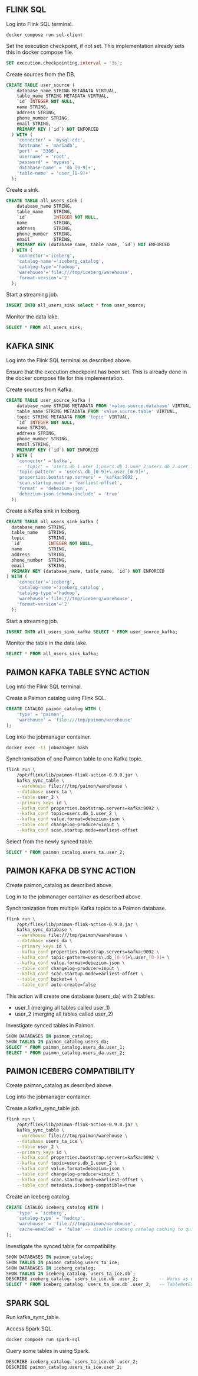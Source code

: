 ## FLINK SQL
Log into Flink SQL terminal.
```shell
docker compose run sql-client
```

Set the execution checkpoint, if not set. This implementation already sets this
in docker compose file.
```sql
SET execution.checkpointing.interval = '3s';
```

Create sources from the DB.
```sql
CREATE TABLE user_source (
    database_name STRING METADATA VIRTUAL,
    table_name STRING METADATA VIRTUAL,
    `id` INTEGER NOT NULL,
    name STRING,
    address STRING,
    phone_number STRING,
    email STRING,
    PRIMARY KEY (`id`) NOT ENFORCED
  ) WITH (
    'connector' = 'mysql-cdc',
    'hostname' = 'mariadb',
    'port' = '3306',
    'username' = 'root',
    'password' = 'mypass',
    'database-name' = 'db_[0-9]+',
    'table-name' = 'user_[0-9]+'
  );
```

Create a sink.
```sql
CREATE TABLE all_users_sink (
    database_name STRING,
    table_name    STRING,
    `id`          INTEGER NOT NULL,
    name          STRING,
    address       STRING,
    phone_number  STRING,
    email         STRING,
    PRIMARY KEY (database_name, table_name, `id`) NOT ENFORCED
  ) WITH (
    'connector'='iceberg',
    'catalog-name'='iceberg_catalog',
    'catalog-type'='hadoop',  
    'warehouse'='file:///tmp/iceberg/warehouse',
    'format-version'='2'
  );
```

Start a streaming job.
```sql
INSERT INTO all_users_sink select * from user_source;
```

Monitor the data lake.
```sql
SELECT * FROM all_users_sink; 
```

## KAFKA SINK
Log into the Flink SQL terminal as described above.

Ensure that the execution checkpoint has been set. This is already done in the
docker compose file for this implementation.

Create sources from Kafka.
```sql
CREATE TABLE user_source_kafka (
    database_name STRING METADATA FROM 'value.source.database' VIRTUAL,
    table_name STRING METADATA FROM 'value.source.table' VIRTUAL,
    topic STRING METADATA FROM 'topic' VIRTUAL,
    `id` INTEGER NOT NULL,
    name STRING,
    address STRING,
    phone_number STRING,
    email STRING,
    PRIMARY KEY (`id`) NOT ENFORCED
  ) WITH (
    'connector' ='kafka',
    -- 'topic' = 'users.db_1.user_1;users.db_1.user_2;users.db_2.user_1;users.db_2.user_2',
    'topic-pattern' = 'users\.db_[0-9]+\.user_[0-9]+',
    'properties.bootstrap.servers' = 'kafka:9092',
    'scan.startup.mode' = 'earliest-offset',
    'format' = 'debezium-json',
    'debezium-json.schema-include' = 'true'
  );
```

Create a Kafka sink in Iceberg.
```sql
CREATE TABLE all_users_sink_kafka (
  database_name STRING,
  table_name    STRING,
  topic         STRING,
  `id`          INTEGER NOT NULL,
  name          STRING,
  address       STRING,
  phone_number  STRING,
  email         STRING,
  PRIMARY KEY (database_name, table_name, `id`) NOT ENFORCED
) WITH (
    'connector'='iceberg',
    'catalog-name'='iceberg_catalog',
    'catalog-type'='hadoop',
    'warehouse'='file:///tmp/iceberg/warehouse',
    'format-version'='2'
  );
```

Start a streaming job.
```sql
INSERT INTO all_users_sink_kafka SELECT * FROM user_source_kafka;
```

Monitor the table in the data lake.
```sql
SELECT * FROM all_users_sink_kafka;
```

## PAIMON KAFKA TABLE SYNC ACTION
Log into the Flink SQL terminal.

Create a Paimon catalog using Flink SQL.
```sql
CREATE CATALOG paimon_catalog WITH (
    'type' = 'paimon',
    'warehouse' = 'file:///tmp/paimon/warehouse'
);
```

Log into the jobmanager container.
```bash
docker exec -ti jobmanager bash
```

Synchronisation of one Paimon table to one Kafka topic.
```bash
flink run \
    /opt/flink/lib/paimon-flink-action-0.9.0.jar \
    kafka_sync_table \
    --warehouse file:///tmp/paimon/warehouse \
    --database users_ta \
    --table user_2 \
    --primary_keys id \
    --kafka_conf properties.bootstrap.servers=kafka:9092 \
    --kafka_conf topic=users.db_1.user_2 \
    --kafka_conf value.format=debezium-json \
    --table_conf changelog-producer=input \
    --kafka_conf scan.startup.mode=earliest-offset
```

Select from the newly synced table.
```sql
SELECT * FROM paimon_catalog.users_ta.user_2;
```

## PAIMON KAFKA DB SYNC ACTION
Create paimon_catalog as described above.

Log in to the jobmanager container as described above.

Synchronization from multiple Kafka topics to a Paimon database.
```bash
flink run \
    /opt/flink/lib/paimon-flink-action-0.9.0.jar \
    kafka_sync_database \
    --warehouse file:///tmp/paimon/warehouse \
    --database users_da \
    --primary_keys id \
    --kafka_conf properties.bootstrap.servers=kafka:9092 \
    --kafka_conf topic-pattern=users\.db_[0-9]+\.user_[0-9]+ \
    --kafka_conf value.format=debezium-json \
    --table_conf changelog-producer=input \
    --kafka_conf scan.startup.mode=earliest-offset \
    --table_conf bucket=4 \
    --table_conf auto-create=false
```

This action will create one database (users_da) with 2 tables:
- user_1 (merging all tables called user_1)
- user_2 (merging all tables called user_2)

Investigate synced tables in Paimon.
```sql
SHOW DATABASES IN paimon_catalog;
SHOW TABLES IN paimon_catalog.users_da;
SELECT * FROM paimon_catalog.users_da.user_1;
SELECT * FROM paimon_catalog.users_da.user_2;
```

## PAIMON ICEBERG COMPATIBILITY
Create paimon_catalog as described above.

Log into the jobmanager container.

Create a kafka_sync_table job.
```bash
flink run \
    /opt/flink/lib/paimon-flink-action-0.9.0.jar \
    kafka_sync_table \
    --warehouse file:///tmp/paimon/warehouse \
    --database users_ta_ice \
    --table user_2 \
    --primary_keys id \
    --kafka_conf properties.bootstrap.servers=kafka:9092 \
    --kafka_conf topic=users.db_1.user_2 \
    --kafka_conf value.format=debezium-json \
    --table_conf changelog-producer=input \
    --kafka_conf scan.startup.mode=earliest-offset \
    --table_conf metadata.iceberg-compatible=true
```

Create an Iceberg catalog.
```sql
CREATE CATALOG iceberg_catalog WITH (
    'type' = 'iceberg',
    'catalog-type' = 'hadoop',
    'warehouse' = 'file:///tmp/paimon/warehouse',
    'cache-enabled' = 'false' -- disable iceberg catalog caching to quickly see the result
);
```

Investigate the synced table for compatibility.
```sql
SHOW DATABASES IN paimon_catalog;
SHOW TABLES IN paimon_catalog.users_ta_ice;
SHOW DATABASES IN iceberg_catalog;
SHOW TABLES IN iceberg_catalog.`users_ta_ice.db`;
DESCRIBE iceberg_catalog.`users_ta_ice.db`.user_2;        -- Works as expected
SELECT * FROM iceberg_catalog.`users_ta_ice.db`.user_2;   -- TableNotExistException bug. To be fixed in Paimon v1.0
```

## SPARK SQL

Run kafka_sync_table.

Access Spark SQL.
```bash
docker compose run spark-sql
```

Query some tables in using Spark.
```sql
DESCRIBE iceberg_catalog.`users_ta_ice.db`.user_2;
DESCRIBE paimon_catalog.users_ta_ice.user_2;
```